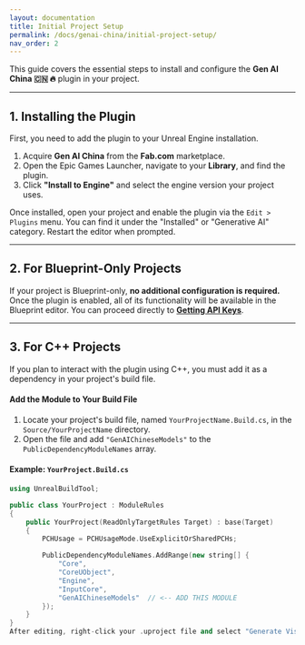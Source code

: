 ```yaml
---
layout: documentation
title: Initial Project Setup
permalink: /docs/genai-china/initial-project-setup/
nav_order: 2
---
```


This guide covers the essential steps to install and configure the **Gen AI China 🇨🇳 🔥** plugin in your project.

---

## 1. Installing the Plugin

First, you need to add the plugin to your Unreal Engine installation.

1.  Acquire **Gen AI China** from the **Fab.com** marketplace.
2.  Open the Epic Games Launcher, navigate to your **Library**, and find the plugin.
3.  Click **"Install to Engine"** and select the engine version your project uses.

Once installed, open your project and enable the plugin via the `Edit > Plugins` menu. You can find it under the "Installed" or "Generative AI" category. Restart the editor when prompted.

---

## 2. For Blueprint-Only Projects

If your project is Blueprint-only, **no additional configuration is required.** Once the plugin is enabled, all of its functionality will be available in the Blueprint editor. You can proceed directly to **[Getting API Keys](/docs/genai-china/getting-api-keys/)**.

---

## 3. For C++ Projects

If you plan to interact with the plugin using C++, you must add it as a dependency in your project's build file.

#### Add the Module to Your Build File

1.  Locate your project's build file, named `YourProjectName.Build.cs`, in the `Source/YourProjectName` directory.
2.  Open the file and add `"GenAIChineseModels"` to the `PublicDependencyModuleNames` array.

#### Example: `YourProject.Build.cs`

```cpp
using UnrealBuildTool;

public class YourProject : ModuleRules
{
    public YourProject(ReadOnlyTargetRules Target) : base(Target)
    {
        PCHUsage = PCHUsageMode.UseExplicitOrSharedPCHs;

        PublicDependencyModuleNames.AddRange(new string[] {
            "Core",
            "CoreUObject",
            "Engine",
            "InputCore",
            "GenAIChineseModels"  // <-- ADD THIS MODULE
        });
    }
}
After editing, right-click your .uproject file and select "Generate Visual Studio project files" to update your solution.